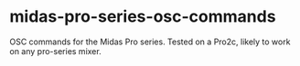 # midas-pro-series-osc-commands
OSC commands for the Midas Pro series. Tested on a Pro2c, likely to work on any pro-series mixer.
